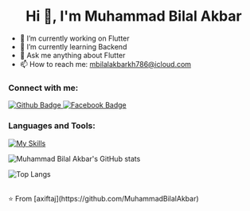  <h1 align="center">Hi 👋, I'm Muhammad Bilal Akbar</h1>

- 🔭 I’m currently working on Flutter
- 🌱 I’m currently learning Backend
- 💬 Ask me anything about Flutter
- 📫 How to reach me: mbilalakbarkh786@icloud.com
  
### Connect with me:
<div id="badges">
  <a href="https://github.com/MuhammadBilalAkbar">
    <img src="https://img.shields.io/badge/Github-white?style=for-the-badge&logo=Github&logoColor=black" alt="Github Badge"/>
  </a>
<!--   <a href="https://www.youtube.com/channel/UCzvRaprYPhvAplMK36Gu0kw">
    <img src="https://img.shields.io/badge/YouTube-red?style=for-the-badge&logo=youtube&logoColor=white" alt="Youtube Badge"/>
  </a>
   <a href="https://www.instagram.com/axif_taj">
    <img src="https://img.shields.io/badge/Instagram-purple?style=for-the-badge&logo=instagram&logoColor=white" alt="Instagram Badge"/>
  </a> -->
   <a href="https://fb.com/mbilalakbar0">
    <img src="https://img.shields.io/badge/Facebook-blue?style=for-the-badge&logo=facebook&logoColor=white" alt="Facebook Badge"/>
  </a>
<!--    <a href="https://twitter.com/axiftaj">
    <img src="https://img.shields.io/badge/Twitter-blue?style=for-the-badge&logo=twitter&logoColor=white" alt="Twitter Badge"/>
  </a> -->
</div>

### Languages and Tools:
[![My Skills](https://skillicons.dev/icons?i=flutter,dart,firebase,github,git,postman,figma,xd&perline=5)](https://skillicons.dev)

![Muhammad Bilal Akbar's GitHub stats](https://github-readme-stats.vercel.app/api?username=MuhammadBilalAkbar&show_icons=true&theme=dark)

![Top Langs](https://github-readme-stats.vercel.app/api/top-langs/?username=MuhammadBilalAkbar&theme=dark)


<br>
⭐️ From [axiftaj](https://github.com/MuhammadBilalAkbar)
